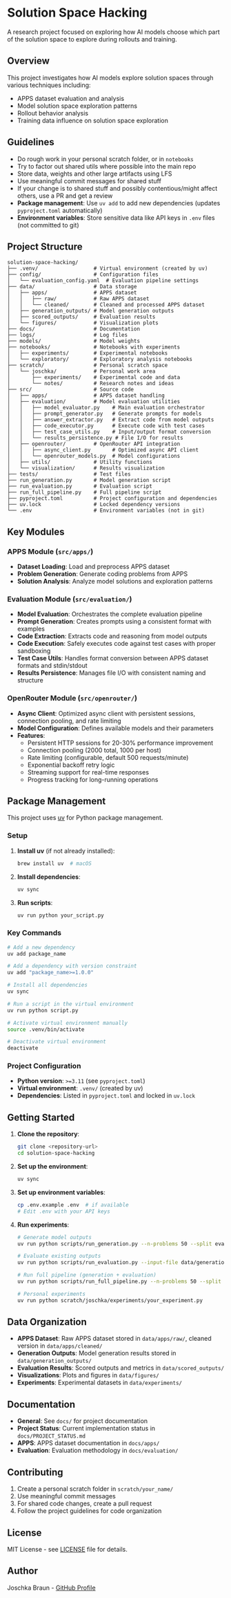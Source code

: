 # Solution Space Hacking

A research project focused on exploring how AI models choose which part of the solution space to explore during rollouts and training.

## Overview

This project investigates how AI models explore solution spaces through various techniques including:
- APPS dataset evaluation and analysis
- Model solution space exploration patterns
- Rollout behavior analysis
- Training data influence on solution space exploration

## Guidelines

- Do rough work in your personal scratch folder, or in `notebooks`
- Try to factor out shared utils where possible into the main repo
- Store data, weights and other large artifacts using LFS
- Use meaningful commit messages for shared stuff
- If your change is to shared stuff and possibly contentious/might affect others, use a PR and get a review
- **Package management**: Use `uv add` to add new dependencies (updates `pyproject.toml` automatically)
- **Environment variables**: Store sensitive data like API keys in `.env` files (not committed to git)

## Project Structure

```
solution-space-hacking/
├── .venv/                  # Virtual environment (created by uv)
├── config/                 # Configuration files
│   └── evaluation_config.yaml  # Evaluation pipeline settings
├── data/                   # Data storage
│   ├── apps/               # APPS dataset
│   │   ├── raw/            # Raw APPS dataset
│   │   └── cleaned/        # Cleaned and processed APPS dataset
│   ├── generation_outputs/ # Model generation outputs
│   ├── scored_outputs/     # Evaluation results
│   └── figures/            # Visualization plots
├── docs/                   # Documentation
├── logs/                   # Log files
├── models/                 # Model weights
├── notebooks/              # Notebooks with experiments
│   ├── experiments/        # Experimental notebooks
│   └── exploratory/        # Exploratory analysis notebooks
├── scratch/                # Personal scratch space
│   └── joschka/            # Personal work area
│       ├── experiments/    # Experimental code and data
│       └── notes/          # Research notes and ideas
├── src/                    # Source code
│   ├── apps/               # APPS dataset handling
│   ├── evaluation/         # Model evaluation utilities
│   │   ├── model_evaluator.py    # Main evaluation orchestrator
│   │   ├── prompt_generator.py   # Generate prompts for models
│   │   ├── answer_extractor.py   # Extract code from model outputs
│   │   ├── code_executor.py      # Execute code with test cases
│   │   ├── test_case_utils.py    # Input/output format conversion
│   │   └── results_persistence.py # File I/O for results
│   ├── openrouter/         # OpenRouter API integration
│   │   ├── async_client.py       # Optimized async API client
│   │   └── openrouter_models.py  # Model configurations
│   ├── utils/              # Utility functions
│   └── visualization/      # Results visualization
├── tests/                  # Test files
├── run_generation.py       # Model generation script
├── run_evaluation.py       # Evaluation script
├── run_full_pipeline.py    # Full pipeline script
├── pyproject.toml          # Project configuration and dependencies
├── uv.lock                 # Locked dependency versions
└── .env                    # Environment variables (not in git)
```

## Key Modules

### APPS Module (`src/apps/`)
- **Dataset Loading**: Load and preprocess APPS dataset
- **Problem Generation**: Generate coding problems from APPS
- **Solution Analysis**: Analyze model solutions and exploration patterns

### Evaluation Module (`src/evaluation/`)
- **Model Evaluation**: Orchestrates the complete evaluation pipeline
- **Prompt Generation**: Creates prompts using a consistent format with examples
- **Code Extraction**: Extracts code and reasoning from model outputs
- **Code Execution**: Safely executes code against test cases with proper sandboxing
- **Test Case Utils**: Handles format conversion between APPS dataset formats and stdin/stdout
- **Results Persistence**: Manages file I/O with consistent naming and structure

### OpenRouter Module (`src/openrouter/`)
- **Async Client**: Optimized async client with persistent sessions, connection pooling, and rate limiting
- **Model Configuration**: Defines available models and their parameters
- **Features**:
  - Persistent HTTP sessions for 20-30% performance improvement
  - Connection pooling (2000 total, 1000 per host)
  - Rate limiting (configurable, default 500 requests/minute)
  - Exponential backoff retry logic
  - Streaming support for real-time responses
  - Progress tracking for long-running operations

## Package Management

This project uses [uv](https://github.com/astral-sh/uv) for Python package management.

### Setup

1. **Install uv** (if not already installed):
   ```bash
   brew install uv  # macOS
   ```

2. **Install dependencies**:
   ```bash
   uv sync
   ```

3. **Run scripts**:
   ```bash
   uv run python your_script.py
   ```

### Key Commands

```bash
# Add a new dependency
uv add package_name

# Add a dependency with version constraint
uv add "package_name>=1.0.0"

# Install all dependencies
uv sync

# Run a script in the virtual environment
uv run python script.py

# Activate virtual environment manually
source .venv/bin/activate

# Deactivate virtual environment
deactivate
```

### Project Configuration

- **Python version**: `>=3.11` (see `pyproject.toml`)
- **Virtual environment**: `.venv/` (created by uv)
- **Dependencies**: Listed in `pyproject.toml` and locked in `uv.lock`

## Getting Started

1. **Clone the repository**:
   ```bash
   git clone <repository-url>
   cd solution-space-hacking
   ```

2. **Set up the environment**:
   ```bash
   uv sync
   ```

3. **Set up environment variables**:
   ```bash
   cp .env.example .env  # if available
   # Edit .env with your API keys
   ```

4. **Run experiments**:
   ```bash
   # Generate model outputs
   uv run python scripts/run_generation.py --n-problems 50 --split eval
   
   # Evaluate existing outputs
   uv run python scripts/run_evaluation.py --input-file data/generation_outputs/latest_file.json
   
   # Run full pipeline (generation + evaluation)
   uv run python scripts/run_full_pipeline.py --n-problems 50 --split eval
   
   # Personal experiments
   uv run python scratch/joschka/experiments/your_experiment.py
   ```

## Data Organization

- **APPS Dataset**: Raw APPS dataset stored in `data/apps/raw/`, cleaned version in `data/apps/cleaned/`
- **Generation Outputs**: Model generation results stored in `data/generation_outputs/`
- **Evaluation Results**: Scored outputs and metrics in `data/scored_outputs/`
- **Visualizations**: Plots and figures in `data/figures/`
- **Experiments**: Experimental datasets in `data/experiments/`

## Documentation

- **General**: See `docs/` for project documentation
- **Project Status**: Current implementation status in `docs/PROJECT_STATUS.md`
- **APPS**: APPS dataset documentation in `docs/apps/`
- **Evaluation**: Evaluation methodology in `docs/evaluation/`

## Contributing

1. Create a personal scratch folder in `scratch/your_name/`
2. Use meaningful commit messages
3. For shared code changes, create a pull request
4. Follow the project guidelines for code organization

## License

MIT License - see [LICENSE](LICENSE) file for details.

## Author

Joschka Braun - [GitHub Profile](https://github.com/JoschkaCBraun) 